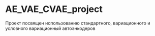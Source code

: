 # AE_VAE_CVAE_project
Проект посвящен использованию стандартного, вариационного и условного вариационный автоэнкодеров
